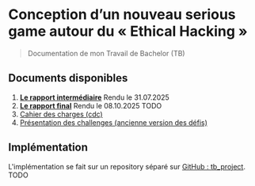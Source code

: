 # Conception d’un nouveau serious game autour du « Ethical Hacking »

> Documentation de mon Travail de Bachelor (TB)

## Documents disponibles

1. [**Le rapport intermédiaire**](report/rapport-intermédiaire-tb.pdf) Rendu le 31.07.2025
1. [**Le rapport final**](report/rapport-final-tb.pdf) Rendu le 08.10.2025 TODO
1. [Cahier des charges (cdc)](./preparation/cdc.md)
1. [Présentation des challenges (ancienne version des défis)](./annexe/présentation_challenges.pdf)

## Implémentation

L'implémentation se fait sur un repository séparé sur [GitHub : tb_project](https://github.com/CamilleKoestli/tb_project). TODO
